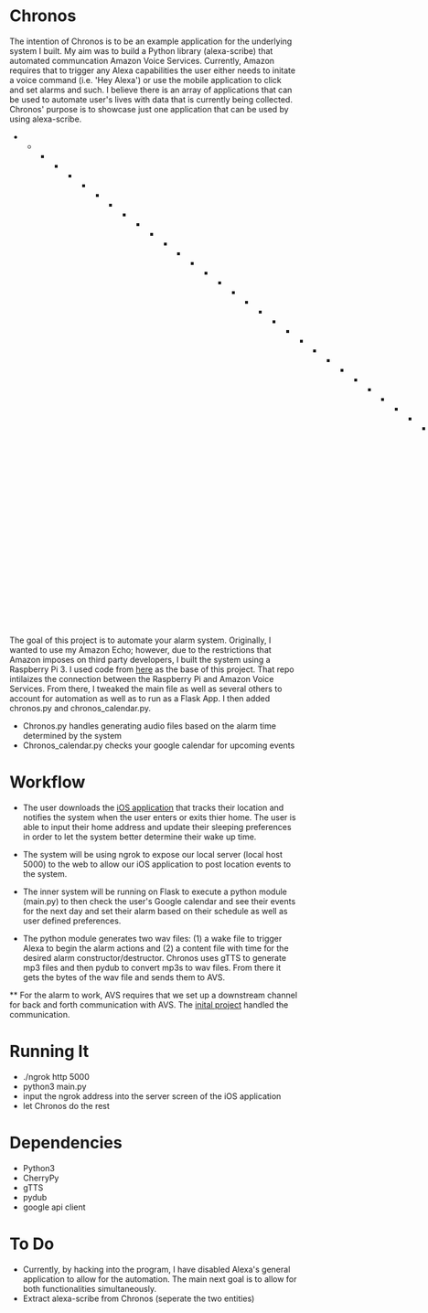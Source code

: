 # Chronos

The intention of Chronos is to be an example application for the underlying system I built. My aim was to build a Python 
library (alexa-scribe) that automated communcation Amazon Voice Services. Currently, Amazon requires that to trigger 
any Alexa capabilities the user either needs to initate a voice command (i.e. 'Hey Alexa') or use the mobile application 
to click and set alarms and such. I believe there is an array of applications that can be used to automate user's lives
with data that is currently being collected. Chronos' purpose is to showcase just one application that can be used by using
alexa-scribe.


- * - * - * - * - * - * - * - * - * - * - * - * - * - * - * - * - * - * - * - * - * - * - * - * - * -

The goal of this project is to automate your alarm system. Originally, I wanted to use my Amazon Echo; however, due to the
restrictions that Amazon imposes on third party developers, I built the system using a Raspberry Pi 3. I used code 
from [here](https://github.com/nicholasjconn/python-alexa-voice-service) as the base of this project. That repo intilaizes the connection between the Raspberry Pi and Amazon Voice Services. From there, I tweaked the main file as well as several others to 
account for automation as well as to run as a Flask App. I then added chronos.py and chronos_calendar.py.

- Chronos.py handles generating audio files based on the alarm time determined by the system
- Chronos_calendar.py checks your google calendar for upcoming events


# Workflow

- The user downloads the [iOS application](https://github.com/dwallach1/chronos-ios) that tracks their location 
and notifies the system when the user enters or exits thier home. The user is able to input their home address 
and update their sleeping preferences in order to let the system better determine their wake up time.

- The system will be using ngrok to expose our local server (local host 5000) to the web to allow our 
iOS application to post location events to the system.
 
- The inner system will be running on Flask to execute a python module (main.py) to then check the user's Google calendar 
and see their events for the next day and set their alarm based on their schedule as well as user defined preferences.

- The python module generates two wav files: (1) a wake file to trigger Alexa to begin the alarm actions and (2) a content
 file with time for the desired alarm constructor/destructor. Chronos uses gTTS to generate mp3 files and then pydub to 
 convert mp3s to wav files. From there it gets the bytes of the wav file and sends them to AVS. 

 ** For the alarm to work, AVS requires that we set up a downstream channel for back and forth communication with AVS. The 
 [inital project](https://github.com/nicholasjconn/python-alexa-voice-service) handled the communication. 

# Running It

- ./ngrok http 5000
- python3 main.py
- input the ngrok address into the server screen of the iOS application
- let Chronos do the rest

# Dependencies

 - Python3
 - CherryPy
 - gTTS
 - pydub
 - google api client


# To Do

- Currently, by hacking into the program, I have disabled Alexa's general application to allow for the automation. 
The main next goal is to allow for both functionalities simultaneously. 
- Extract alexa-scribe from Chronos (seperate the two entities)

